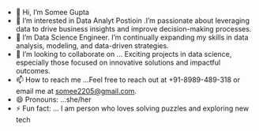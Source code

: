 - 👋 Hi, I’m Somee Gupta
- 👀 I’m interested in Data Analyt Postioin .I’m passionate about leveraging data to drive business insights and improve decision-making processes.
- 🌱 I’m  Data Science Engineer. I’m continually expanding my skills in data analysis, modeling, and data-driven strategies.
- 💞️ I’m looking to collaborate on ... Exciting projects in data science, especially those focused on innovative solutions and impactful outcomes.
- 📫 How to reach me ...Feel free to reach out at +91-8989-489-318 or email me at somee2205@gmail.com.
- 😄 Pronouns: ...she/her
- ⚡ Fun fact: ... I am person who loves solving puzzles and exploring new tech

<!---
Somee5/Somee5 is a ✨ special ✨ repository because its `README.md` (this file) appears on your GitHub profile.
You can click the Preview link to take a look at your changes.
--->
